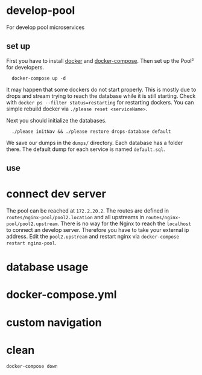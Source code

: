 # develop-pool
For develop pool microservices

## set up
First you have to install [docker](https://docs.docker.com/install/) and [docker-compose](https://docs.docker.com/compose/install/).
Then set up the Pool² for developers.
```
  docker-compose up -d
```
It may happen that some dockers do not start properly. This is mostly due to drops and stream trying to reach the database while it is still starting.
Check with `docker ps --filter status=restarting` for restarting dockers. You can simple rebuild docker via `./please reset <serviceName>`.

Next you should initialize the databases. 
```
  ./please initNav && ./please restore drops-database default
```

We save our dumps in the `dumps/` directory. Each database has a folder there. The default dump for each service is named `default.sql`.

## use
# connect dev server
The pool can be reached at `172.2.20.2`. The routes are defined in `routes/nginx-pool/pool2.location` and all upstreams in `routes/nginx-pool/pool2.upstream`. 
There is no way for the Nginx to reach the `localhost` to connect an develop server. Therefore you have to take your external ip address.
Edit the `pool2.upstream` and restart nginx via `docker-compose restart nginx-pool`.

# database usage

# docker-compose.yml

# custom navigation

# clean

`docker-compose down`
